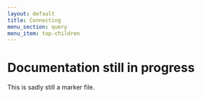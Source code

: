 ```yaml
---
layout: default
title: Connecting
menu_section: query
menu_item: top-children
---
```



# Documentation still in progress

This is sadly still a marker file.

